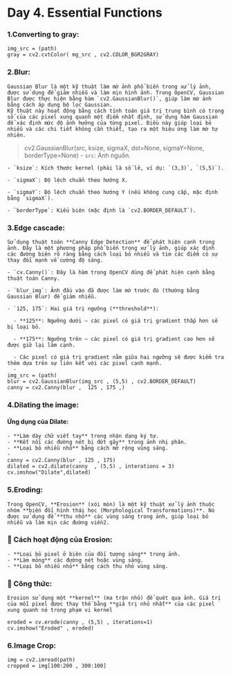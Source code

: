 # Day 4. Essential Functions

### 1.Converting to gray:

    img_src = (path)
    gray = cv2.cvtColor( mg_src , cv2.COLOR_BGR2GRAY)

### 2.Blur:
    Gaussian Blur là một kỹ thuật làm mờ ảnh phổ biến trong xử lý ảnh, được sử dụng để giảm nhiễu và làm mịn hình ảnh. Trong OpenCV, Gaussian Blur được thực hiện bằng hàm `cv2.GaussianBlur()`, giúp làm mờ ảnh bằng cách áp dụng bộ lọc Gaussian.
    Kỹ thuật này hoạt động bằng cách tính toán giá trị trung bình có trọng số của các pixel xung quanh một điểm nhất định, sử dụng hàm Gaussian để xác định mức độ ảnh hưởng của từng pixel. Điều này giúp loại bỏ nhiễu và các chi tiết không cần thiết, tạo ra một hiệu ứng làm mờ tự nhiên.

> cv2.GaussianBlur(src, ksize, sigmaX, dst=None, sigmaY=None, borderType=None)
    - `src`: Ảnh nguồn.
        
    - `ksize`: Kích thước kernel (phải là số lẻ, ví dụ: `(3,3)`, `(5,5)`).
        
    - `sigmaX`: Độ lệch chuẩn theo hướng X.
        
    - `sigmaY`: Độ lệch chuẩn theo hướng Y (nếu không cung cấp, mặc định bằng `sigmaX`).
        
    - `borderType`: Kiểu biên (mặc định là `cv2.BORDER_DEFAULT`).


### 3.Edge cascade:
    Sử dụng thuật toán **Canny Edge Detection** để phát hiện cạnh trong ảnh. Đây là một phương pháp phổ biến trong xử lý ảnh, giúp xác định các đường biên rõ ràng bằng cách loại bỏ nhiễu và tìm các điểm có sự thay đổi mạnh về cường độ sáng.

    - `cv.Canny()`: Đây là hàm trong OpenCV dùng để phát hiện cạnh bằng thuật toán Canny.
        
    - `blur_img`: Ảnh đầu vào đã được làm mờ trước đó (thường bằng Gaussian Blur) để giảm nhiễu.
        
    - `125, 175`: Hai giá trị ngưỡng (**threshold**):
    
      - **125**: Ngưỡng dưới – các pixel có giá trị gradient thấp hơn sẽ bị loại bỏ.
          
      - **175**: Ngưỡng trên – các pixel có giá trị gradient cao hơn sẽ được giữ lại làm cạnh.
          
      - Các pixel có giá trị gradient nằm giữa hai ngưỡng sẽ được kiểm tra thêm dựa trên sự liên kết với các pixel cạnh mạnh.
      - 
    img_src = (path)
    blur = cv2.GaussianBlur(img_src , (5,5) , cv2.BORDER_DEFAULT)
    canny = cv2.Canny(blur ,  125 , 175 ,)

### 4.Dilating the image:

#### Ứng dụng của **Dilate**:
    - **Làm dày chữ viết tay** trong nhận dạng ký tự.    
    - **Kết nối các đường nét bị đứt gãy** trong ảnh nhị phân.   
    - **Loại bỏ nhiễu nhỏ** bằng cách mở rộng vùng sáng.
    - 
    canny = cv2.Canny(blur , 125 , 175)
    dilated = cv2.dilate(canny  , (5,5) , interations = 3)
    cv.imshow("Dilate",dilated)

### 5.Eroding:
    Trong OpenCV, **Erosion** (xói mòn) là một kỹ thuật xử lý ảnh thuộc nhóm **biến đổi hình thái học (Morphological Transformations)**. Nó được sử dụng để **thu nhỏ** các vùng sáng trong ảnh, giúp loại bỏ nhiễu và làm mịn các đường viền2.

### 🔹 Cách hoạt động của **Erosion**:

    - **Loại bỏ pixel ở biên của đối tượng sáng** trong ảnh.  
    - **Làm mỏng** các đường nét hoặc vùng sáng.
    - **Loại bỏ nhiễu nhỏ** bằng cách thu nhỏ vùng sáng.  

### 🔹 Công thức:

    Erosion sử dụng một **kernel** (ma trận nhỏ) để quét qua ảnh. Giá trị của mỗi pixel được thay thế bằng **giá trị nhỏ nhất** của các pixel xung quanh nó trong phạm vi kernel

    eroded = cv.erode(canny , (5,5) , iterations=1)
    cv.imshow("Eroded" , eroded)


### 6.Image Crop:

    img = cv2.imread(path)
    cropped = img[100:200 , 300:100]